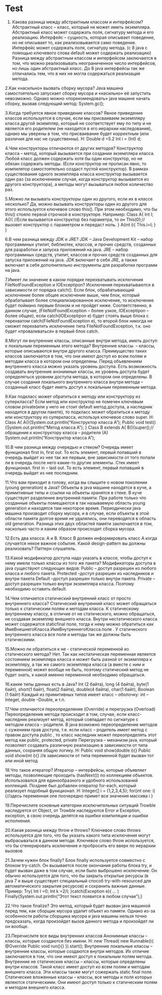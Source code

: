 # Test

1. Какова разница между абстрактным классом и интерфейсом?
Абстрактный класс – класс, который не может иметь экземпляра. Абстрактный класс может содержать поля, сигнатуру метода и его реализацию.
Интерфейс – сущность, которая описывает поведение, но не описывает то, как реализовывается само поведение. Интерфейс может содержать поля, сигнатуру метода. (с 8 java с помощью ключевого слова default может содержать реализацию) 
Разница между абстрактным классом и интерфейсом заключается в том, что можно реализовывать неограниченное число интерфейсов, но лишь один абстрактный класс. До 8 java интерфейсы так же отличались тем, что в них не могла содержаться реализация метода. 

2.Как «насильно» вызвать сборку мусора?
Java машина самостоятельно запускает сборку мусора и «насильно» её запустить невозможно. Однако можно «порекомендовать» java машине начать сборку, вызвав следующий метод:
System.gc();

3.Когда требуется явное приведение классов?
Явное приведение классов используется в случае, если мы присваиваем экземпляру класса другой экземпляр, который не соответствует ему по типу и не является его родителем (не находится в его иерархии наследования), однако мы уверены в том, что присваивание будет корректным (или различия для нас не существенны).
Н: Double d =5.2
Int i = (Int) d;

4.Чем конструкторы отличаются от других методов?
Конструктор класса – метод, который вызывается при создании экземпляра класса. 
Любой класс должен содержать хотя бы один конструктор, но не обязан содержать методы. (Если конструктор не прописан явно, то компилятор самостоятельно создаст пустой конструктор). В рамках существования одного экземпляра класса конструктор вызывается один раз (за исключением случая, когда конструктор вызывается из другого конструктора), а методы  могут вызываться любое количество раз.  

5.Можно ли вызывать конструкторы один из другого, если их в классе несколько?
Да, можно вызывать конструкторы один из другого для этого используется ключевое слово this(). При этом необходимо, что бы this() стояло первой строчкой в конструкторе. 
Например: 
Class A{
Int I;
A(){ //Если вызывается конструктор без параметра, то он
This(0);// вызовет конструктор с параметром и передаст ноль.
}
A(int i){
This.i=I;
}
}

6.В чем разница между JDK и JRE?
JDK – Java Development Kit – набор программных утилит, библиотек, классов, и прочих средств, созданных для разработки и запуска приложений на java.
JRE – набор программных средств, утилит, классов и прочих средств созданных для запуска приложений на java.
JDK включает в себя JRE, а также включает в себя дополнительно инструменты для разработки программ на java.

7.Имеет ли значение в каком порядке перехватывать исключения FileNotFoundException и IOExceptipon?
Исключения перехватываются в зависимости от порядка catch(). Если блок, обрабатывающий исключение более общее исключение выше, чем блок, который обрабатывает более специализированное исключение, то исключение будет поймано первым блоком и не пройдет ниже. 
Соответственно, в данном случае, (FileNotFoundException – более узкое, IOExceptipon –более общее), если  catch(IOExceptipon e) будет стоять выше блока с перехватом catch(FileNotFoundException e), то второй блок никогда не сможет перехватить исключение типа FileNotFoundException, т.к. оно будет «проваливаться» в первый блок catch.

8.Могут ли внутренние классы, описанные внутри метода, иметь доступ к локальным переменным этого метода?
Внутренние классы. – классы, которые описываются внутри другого класса. Преимущество таких классов заключается в том, что они имеют доступ ко всем полям и методам класса в котором они определены. Перед объявлением внутреннего класса можно указать уровень доступа. Есть возможность создавать внутренние анонимные классы, их уровень доступа будет определяться уровнем доступа метода, в котором они определены.
В случае создания локального внутреннего класса внутри метода – созданный класс будет иметь доступ к локальным переменным метода. 

9.Как подкласс может обратиться к методу или конструктору из суперкласса?
Если метод или конструктор не помечен ключевым словом private(или у него не стоит default метод доступа, а наследник находится в другом пакете), то подкласс может обратиться к методу или конструктору из суперкласса, используя ключевое слово super. 
Н: 
Class A{
A(){System.out.println(“Конструктор класса А”);
Public void test(){System.out.println(“Метод класса А”);
}
Class B extends A{
B(){super();//обращение к конструктору класса – родителя (А)
System.out.println(“Конструктор класса А”);

10.В чем разница между очередью и стеком?
Очередь имеет функционал first in, first out. То есть элемент, первый попавший в очередь выйдет из нее так же первым, вне зависимости от того попали ли в очередь после него какие-то другие элементы. 
Стек имеет функционал. first in – last out. То есть элемент, первый попавший в очередь выйдет из нее последним. 

11.Что вам приходит в голову, когда вы слышите о новом поколении (young generation) в Java?
Объекты в java машине находятся в куче, а примитивные типы и ссылки на объекты хранятся в стеке. В куче существует разделение внутренней памяти. При работе только что созданные объекты помещаются в так называемую область young generation и находятся там некоторое время. Периодически java машина производит сборку мусора, и в случае, если объекты в этой области памяти долгое время не удалялись, они переводятся в область old generation. Разница этих двух областей памяти заключается в том, насколько часто и каким образом происходит сборка мусора.

12.Есть два класса: A и B. Класс B должен информировать класс A когда случается некое важное событие. Какой design-pattern вы должны реализовать?
Паттерн слушатель. 

13.Какой модификатор доступа надо указать в классе, чтобы доступ к нему имели только классы из того же пакета?
Модификаторы доступа в java существуют следующих видов:
Public – доступ разрешен из любого класса и любого  пакета.
Protected –доступ разрешен из наследников и внутри пакета
Default –доступ разрешен только внутри пакета.
Private –доступ разрешен только внутри экземпляра класса.
Поэтому необходимо оставить default.

14.Чем отличается статический внутренний класс от просто внутреннего класса?
Статический внутренний класс может обращаться только к статическим полям и методам класса. 
К статическому внутреннему классу, в отличие от не статического, можно обращаться, не создавая экземпляр внешнего класса. Внутри нестатического класса может содержатся staticfinal поле, тогда к нему можно обратиться как ИмяВнешнегоКласса.ИмяВнутреннегоКласса.поле .
У статического внутреннего класса все поля и методы так же должны быть статическими. 

15.Можно ли обратиться к не - статической переменной из статического метода?
Нет. Так как нестатическая переменная является состоянием экземпляра класса и может быть разной от экземпляра к экземпляру, а так же самого экземпляра класса (а вместе с ним и переменной) может вообще не быть, поэтому статический метод не будет знать, к какой именно переменной  необходимо обращаться. 

16.какие типы данных есть в Java?
Int (2 байта), long (4 байта), byte(1 байт), short(1 байт), float(2 байта), double(4 байта), char(1 байт), Boolean (1 байт)
Каждый из примитивных типов имеет класс – оболочку: int –Integet, double –Double, и т.п. 

17.Чем отличаются переопределение (Override) и перегрузка (Overload)
Переопределение метода происходит в том, случае, если класс-наследник реализует метод, который совпадает по сигнатуре с методом класса – родителя. В java возможно переопределение методов с сужением прав доступа, т.е. если класс – родитель имеет метод с правом доступа public , то класс наследник может переопределять этот метод как public, protected, private
Перегрузка – механизм java, который позволяет создавать различную реализацию в зависимости от типа данных, сохраняя общую логику. Н:
Public void show(double i){}
Public void show(int i){} //в зависимости от типа переменной будет вызван тот или иной метод

18.Что такое итератор?
Итератор – интерфейсы, которые объявляет методы, позволяющие проходить (hasNext()) по коллекциям объектов. Использовался для единообразного и удобного использований коллекций. Позднее был добавлен оператор for-each, который реализует подобный функционал. Н:
Integer[] i = {1,2,3,4,5};
for(int one: i)
{//здесь переменная one поочередно примет все значения массива i
}

19.Перечислите основные категории исключительных ситуаций
Trowble наследуется от Object, от Trowble наследуются Error  и Exception, exception, в свою очередь делятся на ошибки компиляции и ошибки исполнения. 

20.Какая разница между throw и throws?
Ключевое слово throws используется для того, что бы указать какого типа исключения могут выбрасываться в данном методе. 
Ключевое слово throw используется, что бы сгенерировать исключение и пробросить его вверх по иерархии вызовов

21.Зачем нужен блок finally?
Блок finally используется совместно с блоком try-catch. Он вызывается после окончания работы блока try, и будет вызван даже в том случае, если было выброшено исключение.  Он обычно используется для того, что бы закрыть открытые ресурсы (в java 7 и выше существует специальный способ try-with-resourced для автоматического закрытия ресурсов) и сохранить важные данные.
Пример: 
Try{
Int I =0;
Int k =2/I;
}catch(Exception e){
…
)
Finally{System.out.println(“Этот текст появится в любом случае”);}

22.Что такое finalize?
Это метод, который будет вызван java машиной перед тем, как сборщик мусора удалит объект из памяти. Однако из-за особенности работы сборщика мусора и java машины нельзя точно предсказать, когда произойдет вызов данного метода и произойдет ли он вообще. 

23.Перечислите все виды внутренних классов
Анонимные классы – классы, которые создаются без имени. 
Н: 
new Thread( new Runnable(){
@Override
Public void run(){}
}).start();
Внутренние локальные классы – внутренние классы, которые создаются внутри методов. Их отличие заключается в том, что они имеют доступ к локальным полям метода.
Внутренние не статические классы – классы, которые определены внутри классов. Такой класс имеет доступ ко всем полям и методам внешнего класса. Эти классы также могут сожержать static final поля.
Статические вложенные классы – классы, все методы и поля которых являются статическими. Они имеют доступ только к статическим полям и методом внешнего класса.








